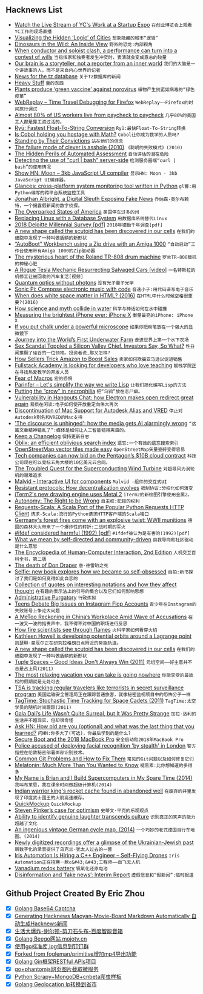 ## Hacknews List


- [Watch the Live Stream of YC&#39;s Work at a Startup Expo](https://www.youtube.com/watch?v=wdpRbJ8Pc9s)  `在创业博览会上观看YC工作的现场直播`
- [Visualizing the Hidden ‘Logic’ of Cities](https://www.citylab.com/transportation/2018/07/see-your-citys-street-structure-with-these-tools/566138/)  `想象隐藏的城市“逻辑”`
- [Dinosaurs in the Wild: An Inside View](https://blogs.scientificamerican.com/tetrapod-zoology/dinosaurs-in-the-wild-an-inside-view/)  `野外的恐龙:内部视角`
- [When conductor and soloist clash, a performance can turn into a contest of wills](https://theamericanscholar.org/whos-the-boss/#.W1zDZC2ZPmF)  `当指挥家和独奏者发生冲突时，表演就会变成意志的较量`
- [Our brain is a storyteller, not a reporter from an inner world](http://nautil.us/issue/62/systems/this-man-says-the-mind-has-no-depths)  `我们的大脑是一个讲故事的人，而不是来自内心世界的记者`
- [News for the tz database](https://github.com/eggert/tz/blob/master/NEWS)  `关于tz数据库的新闻`
- [Heavy Stuff](https://popula.com/2018/07/18/ingredients-lead/)  `重的东西`
- [Plants produce ‘green vaccine’ against norovirus](https://biodesign.asu.edu/news/plants-produce-%E2%80%98green-vaccine%E2%80%99-against-norovirus)  `植物产生抗诺如病毒的“绿色疫苗”`
- [WebReplay – Time Travel Debugging for Firefox](https://developer.mozilla.org/en-US/docs/Mozilla/Projects/WebReplay)  `WebReplay——Firefox的时间旅行调试`
- [Almost 80% of US workers live from paycheck to paycheck](https://www.theguardian.com/commentisfree/2018/jul/29/us-economy-workers-paycheck-robert-reich)  `几乎80%的美国工人都是靠工资过活的。`
- [Ryū: Fastest Float-To-String Conversion](https://pldi18.sigplan.org/event/pldi-2018-papers-ry-fast-float-to-string-conversion)  `Ryū:最快Float-To-String转换`
- [Is Cobol holding you hostage with Math?](https://medium.com/@bellmar/is-cobol-holding-you-hostage-with-math-5498c0eb428b)  `Cobol让你成为数学的人质吗?`
- [Standing by Their Convictions](https://features.propublica.org/south-bend/wrongful-conviction-pardon-keith-cooper-christopher-parish-indiana-elkhart-police/)  `站在他们的信念`
- [The failure mode of clever is asshole (2010)](https://whatever.scalzi.com/2010/06/16/the-failure-state-of-clever/amp/?__twitter_impression=true)  `《聪明的失败模式》(2010)`
- [The Hidden Perils of Automated Assessment](http://blog.brownplt.org/2018/07/26/perils-of-automated-assessment.html)  `自动评估的潜在危险`
- [Detecting the use of &#34;curl | bash&#34; server-side](https://www.idontplaydarts.com/2016/04/detecting-curl-pipe-bash-server-side/)  `检测服务器端“curl | bash”的使用情况`
- [Show HN: Moon – 3kb JavaScript UI compiler](https://kbrsh.github.io/moon)  `显示HN: Moon - 3kb JavaScript UI编译器。`
- [Glances: cross-platform system monitoring tool written in Python](https://nicolargo.github.io/glances/)  `gl瞥:用Python编写的跨平台系统监控工具`
- [Jonathan Albright, a Digital Sleuth Exposing Fake News](https://www.wired.com/story/shadow-politics-meet-the-digital-sleuth-exposing-fake-news/)  `乔纳森·奥尔布赖特，一个揭露假新闻的数字侦探。`
- [The Overparked States of America](https://www.citylab.com/transportation/2018/07/parking-has-eaten-american-cities/565715/)  `美国停车过多的州`
- [Replacing Linux with a Database System](https://www.nextplatform.com/2018/07/23/replacing-linux-with-a-database-system/)  `用数据库系统替代Linux`
- [2018 Deloitte Millennial Survey [pdf]](https://www2.deloitte.com/content/dam/Deloitte/global/Documents/About-Deloitte/gx-2018-millennial-survey-report.pdf)  `2018年德勤千年调查[pdf]`
- [A new shape called the scutoid has been discovered in our cells](https://www.newscientist.com/article/2175297-a-new-shape-called-the-scutoid-has-been-discovered-in-our-cells/)  `在我们的细胞中发现了一种叫做盾鳞的新形状`
- [“AutoBoot” Workbench using a Zip drive with an Amiga 1000](https://amigalove.com/viewtopic.php?f=6&amp;t=691)  `“自动启动”工作台使用带有Amiga 1000的Zip驱动器`
- [The mysterious heart of the Roland TR-808 drum machine](http://secretlifeofsynthesizers.com/the-strange-heart-of-the-roland-tr-808/)  `罗兰TR-808鼓机的神秘心脏`
- [A Rogue Tesla Mechanic Resurrecting Salvaged Cars [video]](https://www.youtube.com/watch?v=NuAMczraBIM)  `一名特斯拉的机修工让被回收的汽车复活[视频]`
- [Quantum optics without photons](https://www.nature.com/articles/d41586-018-05738-1)  `没有光子量子光学`
- [Sonic Pi: Compose electronic music with code](https://sonic-pi.net/)  `音速小子:用代码谱写电子音乐`
- [When does white space matter in HTML? (2016)](https://medium.com/@patrickbrosset/when-does-white-space-matter-in-html-b90e8a7cdd33)  `在HTML中什么时候空格很重要?(2016)`
- [How science and myth collide in water](https://www.laphamsquarterly.org/water/compassionate-substance)  `科学与神话如何在水中碰撞`
- [Measuring the brightest iPhone ever: iPhone X](https://justgetflux.com/news/2018/02/16/OLED.html)  `衡量最亮的iPhone: iPhone X`
- [If you put chalk under a powerful microscope](https://twitter.com/ferrisjabr/status/1022534132415356928)  `如果你把粉笔放在一个强大的显微镜下`
- [Journey into the World’s First Underwater Farm](https://www.atlasobscura.com/articles/are-there-underwater-farms)  `走进世界上第一个水下农场`
- [Sex Scandal Toppled a Silicon Valley Chief. Investors Say, So What?](https://www.nytimes.com/2018/07/27/technology/sexual-misconduct-silicon-valley.html)  `性丑闻推翻了硅谷的一位领袖。投资者说,那又怎样?`
- [How Sellers Trick Amazon to Boost Sales](https://www.wsj.com/articles/how-sellers-trick-amazon-to-boost-sales-1532750493)  `卖家如何欺骗亚马逊以促进销售`
- [Fullstack Academy is looking for developers who love teaching](https://fullstackacademy.workable.com/jobs/186349)  `赋栈学院正在寻找热爱教学的开发人员`
- [Fear of Macros](http://www.greghendershott.com/fear-of-macros/)  `宏的恐惧`
- [Parinfer – Let&#39;s simplify the way we write Lisp](https://shaunlebron.github.io/parinfer/)  `让我们简化编写Lisp的方法`
- [Putting the “crow” in necrophilia](https://corvidresearch.blog/2018/07/16/putting-the-crow-in-necrophilia/)  `把“乌鸦”放在恋尸癖。`
- [Vulnerability in Hangouts Chat: how Electron makes open redirect great again](https://blog.bentkowski.info/2018/07/vulnerability-in-hangouts-chat-aka-how.html)  `易损在闲谈:电子如何使开放重定向伟大再次`
- [Discontinuation of Mac Support for Autodesk Alias and VRED](https://knowledge.autodesk.com/support/alias-products/troubleshooting/caas/sfdcarticles/sfdcarticles/Discontinuation-of-Mac-Support-for-Autodesk-Alias-and-VRED.html)  `停止对Autodesk别名和VRED的Mac支持`
- [&#39;The discourse is unhinged&#39;: how the media gets AI alarmingly wrong](https://www.theguardian.com/technology/2018/jul/25/ai-artificial-intelligence-social-media-bots-wrong)  `“这篇文章精神错乱了”:媒体是如何让人工智能错得离谱的。`
- [Keep a Changelog](https://keepachangelog.com)  `保持更新日志`
- [Oblix: an efficient oblivious search index](https://blog.acolyer.org/2018/07/06/oblix-an-efficient-oblivious-search-index/)  `遗忘:一个有效的遗忘搜索索引`
- [OpenStreetMap vector tiles made easy](https://www.maptiler.com)  `OpenStreetMap矢量瓷砖变得容易`
- [Tech companies can now bid on the Pentagon’s $10B cloud contract](https://techcrunch.com/2018/07/26/jedi-10-billion-department-of-defense-bidding/)  `科技公司现在可以竞标五角大楼的10亿美元云合同。`
- [The Troubled Quest for the Superconducting Wind Turbine](https://spectrum.ieee.org/green-tech/wind/the-troubled-quest-for-the-superconducting-wind-turbine)  `对超导风力涡轮机的艰难追求`
- [Malvid – Interactive UI for components](https://malvid.io)  `Malvid -组件的交互式UI`
- [Resistant protocols: How decentralization evolves](https://medium.com/@jbackus/resistant-protocols-how-decentralization-evolves-2f9538832ada)  `抵制协议:分权化如何演变`
- [iTerm2&#39;s new drawing engine uses Metal 2](https://gitlab.com/gnachman/iterm2/wikis/Metal-Renderer)  `iTerm2的新绘图引擎使用金属2。`
- [Autonomy: The Right to be Wrong](https://medium.com/@ard_adam/autonomy-youre-doing-it-wrong-b1eda593d726)  `自主权:犯错的权利`
- [Requests-Scala: A Scala Port of the Popular Python Requests HTTP Client](https://github.com/lihaoyi/requests-scala)  `请求-Scala:流行的Python请求HTTP客户端的Scala端口`
- [Germany&#39;s forest fires come with an explosive twist:  WWII munitions](http://fortune.com/2018/07/27/germany-brandenburg-forest-fire-munitions/)  `德国的森林大火带来了一个爆炸性的转折:二战时期的军火`
- [#ifdef considered harmful (1992) [pdf]](https://usenix.org/legacy/publications/library/proceedings/sa92/spencer.pdf)  `#ifdef被认为是有害的(1992)[pdf]`
- [What we mean by self-directed and community-driven](https://www.recurse.com/blog/138-what-we-mean-by-self-directed-and-community-driven)  `自我导向和社区驱动是什么意思`
- [The Encyclopedia of Human-Computer Interaction, 2nd Edition](https://www.interaction-design.org/literature/book/the-encyclopedia-of-human-computer-interaction-2nd-ed)  `人机交互百科全书，第二版`
- [The death of Don Draper](https://www.newstatesman.com/science-tech/internet/2018/07/death-don-draper)  `唐·德雷珀之死`
- [Selfie: new book explores how we became so self-obsessed](https://www.vox.com/science-and-health/2018/7/19/17518086/selfie-will-storr-book-psychology-west)  `自拍:新书探讨了我们是如何变得如此自恋的`
- [Collection of quotes on interesting notations and how they affect thought](https://github.com/hypotext/notation)  `在有趣的表示法上的引号的集合以及它们如何影响思想`
- [Administrative Purgatory](https://daniel.haxx.se/blog/2018/07/28/administrative-purgatory/)  `行政炼狱`
- [Teens Debate Big Issues on Instagram Flop Accounts](https://www.theatlantic.com/technology/archive/2018/07/the-instagram-forums-where-teens-go-to-debate-big-issues/566153/?single_page=true)  `青少年在Instagram的失败账号上争论大问题`
- [A MeToo Reckoning in China’s Workplace Amid Wave of Accusations](https://www.nytimes.com/2018/07/26/world/asia/china-metoo.html)  `在一波又一波的指责声中，我不得不对中国的职场进行反思`
- [How fire scientists see through flames](https://www.theverge.com/2018/7/27/17623186/fire-research-flames-camera-filter-blue-light-nist-lab)  `火科学家如何看穿火焰`
- [Kathleen Howell is developing potential orbits around a Lagrange point](https://www.bloomberg.com/news/features/2018-07-25/one-woman-s-math-could-help-nasa-put-people-on-mars)  `凯瑟琳·豪厄尔正在研究拉格朗日点附近的势能轨道。`
- [A new shape called the scutoid has been discovered in our cells](https://gizmodo.com/the-scutoid-is-geometrys-newest-shape-and-it-could-be-1827924643)  `在我们的细胞中发现了一种叫做盾鳞的新形状`
- [Tuple Spaces – Good Ideas Don&#39;t Always Win (2011)](https://software-carpentry.org/blog/2011/03/tuple-spaces-or-good-ideas-dont-always-win.html)  `元组空间——好主意并不总是占上风(2011)`
- [The most relaxing vacation you can take is going nowhere](https://quartzy.qz.com/1342058/the-most-relaxing-vacation-you-can-take-is-going-nowhere-at-all/)  `你能享受的最放松的假期就是无处可去`
- [TSA is tracking regular travelers like terrorists in secret surveillance program](http://apps.bostonglobe.com/news/nation/graphics/2018/07/tsa-quiet-skies/?p1=HP_SpecialTSA)  `美国运输安全管理局正在跟踪普通旅客，就像秘密监视项目中的恐怖分子一样`
- [TagTime: Stochastic Time Tracking for Space Cadets (2011)](http://messymatters.com/tagtime/)  `TagTime:太空学员的随机时间跟踪(2011)`
- [Gala Dalí’s Life Wasn’t Quite Surreal, but It Was Pretty Strange](https://www.nytimes.com/2018/07/25/arts/design/gala-salvador-dali-exhibition.html)  `加拉·达利的生活并不超现实，但却很奇怪`
- [Ask HN: How old are you (optional) and what was the last thing that you learned?](item?id=17636856)  `问HN:你多大了(可选)，你最后学到的是什么?`
- [Secure Boot and the 2018 MacBook Pro](http://michaellynn.github.io/2018/07/27/booting-secure/)  `安全启动和2018年MacBook Pro`
- [Police accused of deploying facial recognition &#39;by stealth&#39; in London](https://www.independent.co.uk/news/uk/crime/facial-recognition-uk-police-london-trial-data-human-rights-legal-action-met-a8466876.html)  `警方指控在伦敦秘密部署面部识别技术。`
- [Common Git Problems and How to Fix Them](https://citizen428.net/10-common-git-problems-and-how-to-fix-them-e8d809299f08)  `常见的Git问题以及如何修复它们`
- [Melatonin: Much More Than You Wanted to Know](https://www.lesswrong.com/posts/E4cKD9iTWHaE7f3AJ/melatonin-much-more-than-you-wanted-to-know)  `褪黑素:比你想知道的多得多`
- [My Name is Brian and I Build Supercomputers in My Spare Time (2014)](https://www.parallella.org/2014/06/03/my-name-is-brian-and-i-build-supercomputers-in-my-spare-time/)  `我叫布莱恩，我在课余时间做超级计算机(2014)`
- [Indian warrior king&#39;s rocket cache found in abandoned well](https://www.theguardian.com/world/2018/jul/27/indian-warrior-king-tipu-sultan-rocket-cache-unearthed-in-abandoned-well)  `在废弃的井里发现了印度武士国王的火箭高速缓存。`
- [QuickMockup](https://jdittrich.github.io/quickMockup/)  `QuickMockup`
- [Steven Pinker’s case for optimism](https://www.economist.com/books-and-arts/2018/02/24/steven-pinkers-case-for-optimism)  `史蒂文·平克的乐观观点`
- [Ability to identify genuine laughter transcends culture](https://www.sciencedaily.com/releases/2018/07/180728083607.htm)  `识别真正的笑声的能力超越了文化`
- [An ingenious vintage German cycle map. (2014)](http://blog.systemed.net/post/10)  `一个巧妙的老式德国自行车地图。(2014)`
- [Newly digitized recordings offer a glimpse of the Ukrainian-Jewish past](https://www.tabletmag.com/jewish-arts-and-culture/culture-news/266941/vernadsky-library-kiev)  `新数字化的录音提供了乌克兰-犹太人过去的一瞥`
- [Iris Automation Is Hiring a C&#43;&#43; Engineer – Self-Flying Drones](http://www.irisonboard.com/careers/)  `Iris Automation正在招聘一款c&#43;&#43;工程师——自飞无人机`
- [Vanadium redox battery](https://en.wikipedia.org/wiki/Vanadium_redox_battery)  `钒氧化还原电池`
- [Disinformation and ‘fake news’: Interim Report](https://publications.parliament.uk/pa/cm201719/cmselect/cmcumeds/363/36303.htm#_idTextAnchor000)  `虚假信息和“假新闻”:临时报道`

## Github Project Created By Eric Zhou

- [x] [Golang Base64 Captcha](https://github.com/mojocn/base64Captcha)
- [x] [Generating Hacknews Maoyan-Movie-Board Markdown Automatically 自动生成Hacknews新闻](https://github.com/dejavuzhou/md-genie)
- [x] [生活大爆炸-谢尔顿-剪刀石头布-百度智能音箱](https://github.com/mojocn/dueros-bang-game)
- [x] [Golang Beego网站 mojotv.cn](https://github.com/mojocn/www.mojotv.cn)
- [x] [使用go标准库,log信息到钉钉群](https://github.com/mojocn/dooger)
- [x] [Forked from fogleman/primitive增加mp4导出功能](https://github.com/mojocn/primitive)
- [x] [Golang Gin框架RESTful APIs项目](https://github.com/JJJJJJJerk/ezier-golang-web-api-framework)
- [x] [go+phantomjs网页图片截取微服务](https://github.com/mojocn/screen_shot)
- [x] [Python Scrapy+MongoDB+cnbeta爬虫样板](https://github.com/mojocn/scrapy_mongodb_boilerplate_cnbeta)
- [x] [Golang Geolocation Ip转换到省市](https://github.com/mojocn/ip2location)